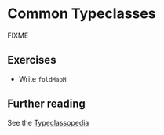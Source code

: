 # Common Typeclasses

FIXME

## Exercises

* Write `foldMapM`

## Further reading

See the [Typeclassopedia](https://wiki.haskell.org/Typeclassopedia)

